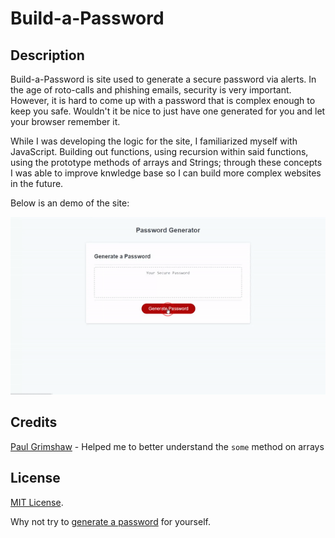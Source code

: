 # Build-a-Password


## Description

Build-a-Password is site used to generate a secure password via alerts. In the age of roto-calls and phishing emails, security is very important. However, it is hard to come up with a password that is complex enough to keep you safe. Wouldn't it be nice to just have one generated for you and let your browser remember it. 

While I was developing the logic for the site, I familiarized myself with JavaScript. Building out functions, using recursion within said functions, using the prototype methods of arrays and Strings; through these concepts I was able to improve knwledge base so I can build more complex websites in the future. 

Below is an demo of the site:

![A Gif Demoing the Site](./assets/images/build_a_password_demo.gif)

## Credits

[Paul Grimshaw](https://stackoverflow.com/questions/16312528/check-if-an-array-contains-any-element-of-another-array-in-javascript) - Helped me to better understand the `some` method on arrays

## License

[MIT License](https://choosealicense.com/licenses/mit/).

Why not try to [generate a password](https://jpauldo.github.io/build-a-password/) for yourself. 
